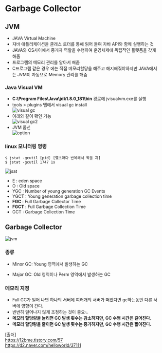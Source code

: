 # Garbage Collector

## JVM
- JAVA Virtual Machine
- 자바 애플리케이션을 클래스 로더를 통해 읽어 들여 자바 API와 함께 실행하는 것
- JAVA와 OS사이에서 중개자 역할을 수행하여 운영체제에 독립적인 플랫폼을 갖게 해줌
- 프로그램의 메모리 관리를 알아서 해줌
- C프로그램 같은 경우 에는 직접 메모리할당을 해주고 해지해줘야하지만 JAVA에서는 JVM이 자동으로 Memory 관리를 해줌

### Java Visual VM
- **C:\Program Files\Java\jdk1.8.0_181\bin** 경로에 jvisualvm.exe를 실행
- tools > plugins 탭에서 visual gc install  
![visual gc](https://user-images.githubusercontent.com/32935365/85432410-e85bd400-b5bd-11ea-9be0-4e3b3b2fbd21.PNG)
- 아래와 같이 확인 가능  
![visual gc2](https://user-images.githubusercontent.com/32935365/85432524-0c1f1a00-b5be-11ea-89e6-46ea30f00715.PNG)  
- JVM 옵션  
![option](https://user-images.githubusercontent.com/32935365/85567670-07b13a80-b66c-11ea-8fe6-595f50a37381.PNG)  

### linux 모니터링 명령
```
$ jstat -gcutil [pid] [몇초마다 반복해서 찍을 지]
$ jstat -gcutil 1747 1s
```  
![jsat](https://user-images.githubusercontent.com/32935365/85569752-c6ba2580-b66d-11ea-8240-d21e58a1e072.png)
- E : eden space
- O : Old space
- YGC : Number of young generation GC Events
- YGCT : Young generation garbage collection time
- **FGC** : Full Garbage Collector Time
- **FGCT** : Full Garbage Collection Time
- GCT : Garbage Collection Time

## Garbage Collector  
![jvm](https://user-images.githubusercontent.com/32935365/85567322-bacd6400-b66b-11ea-8bb4-742007159047.PNG)  

### 종류
- Minor GC: Young 영역에서 발생하는 GC

- Major GC: Old 영역이나 Perm 영역에서 발생하는 GC

### 메모리 지정
- Full GC가 일어 나면 하나의 서버에 여러개의 서버가 떠있다면 gc하는동안 다른 서버에 영향이 간다.
- 빈번히 일어나지 않게 조정하는 것이 중요ㄴ
- **메모리 할당량을 늘리면 GC 발생 횟수는 감소하지만, GC 수행 시간은 길어진다.**
- **메모리 할당량을 줄이면 GC 발생 횟수는 증가하지만, GC 수행 시간은 짧아진다.**



[출처]  
https://12bme.tistory.com/57  
https://d2.naver.com/helloworld/37111  